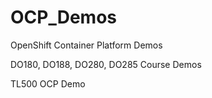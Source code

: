 # OCP_Demos
OpenShift Container Platform Demos

DO180, DO188, DO280, DO285 Course Demos

TL500 OCP Demo
